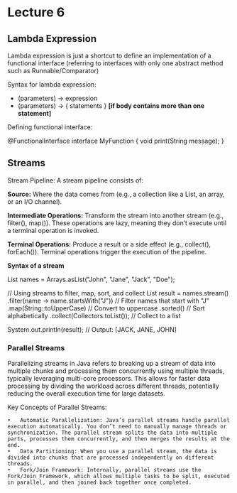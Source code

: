 # Lecture 6

## Lambda Expression

Lambda expression is just a shortcut to define an implementation of a functional interface (referring to interfaces with only one abstract method such as Runnable/Comparator)

Syntax for lambda expression:

- (parameters) -> expression
- (parameters) -> { statements } **[if body contains more than one statement]**

Defining functional interface:

@FunctionalInterface
interface MyFunction {
void print(String message);
}

## Streams

Stream Pipeline: A stream pipeline consists of:

**Source:** Where the data comes from (e.g., a collection like a List, an array, or an I/O channel).

**Intermediate Operations:** Transform the stream into another stream (e.g., filter(), map()). These operations are lazy, meaning they don’t execute until a terminal operation is invoked.

**Terminal Operations:** Produce a result or a side effect (e.g., collect(), forEach()). Terminal operations trigger the execution of the pipeline.

**Syntax of a stream**

List<String> names = Arrays.asList("John", "Jane", "Jack", "Doe");

// Using streams to filter, map, sort, and collect
List<String> result = names.stream()
.filter(name -> name.startsWith("J")) // Filter names that start with "J"
.map(String::toUpperCase) // Convert to uppercase
.sorted() // Sort alphabetically
.collect(Collectors.toList()); // Collect to a list

System.out.println(result); // Output: [JACK, JANE, JOHN]

### Parallel Streams

Parallelizing streams in Java refers to breaking up a stream of data into multiple chunks and processing them concurrently using multiple threads, typically leveraging multi-core processors. This allows for faster data processing by dividing the workload across different threads, potentially reducing the overall execution time for large datasets.

Key Concepts of Parallel Streams:

    •	Automatic Parallelization: Java’s parallel streams handle parallel execution automatically. You don’t need to manually manage threads or synchronization. The parallel stream splits the data into multiple parts, processes them concurrently, and then merges the results at the end.
    •	Data Partitioning: When you use a parallel stream, the data is divided into chunks that are processed independently on different threads.
    •	Fork/Join Framework: Internally, parallel streams use the Fork/Join Framework, which allows multiple tasks to be split, executed in parallel, and then joined back together once completed.
